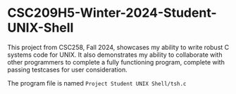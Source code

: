 # CSC209H5-Winter-2024-Student-UNIX-Shell
This project from CSC258, Fall 2024, showcases my ability to write robust C systems code for UNIX. It also demonstrates my ability to collaborate with other programmers to complete a fully functioning program, complete with passing testcases for user consideration.

The program file is named `Project Student UNIX Shell/tsh.c`
